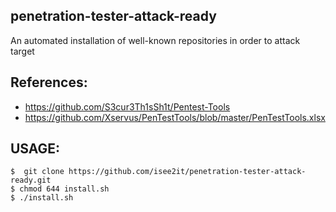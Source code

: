 ## penetration-tester-attack-ready
An automated installation of well-known repositories in order to attack target

## References:
* https://github.com/S3cur3Th1sSh1t/Pentest-Tools
* https://github.com/Xservus/PenTestTools/blob/master/PenTestTools.xlsx

## USAGE:
```
$  git clone https://github.com/isee2it/penetration-tester-attack-ready.git
$ chmod 644 install.sh
$ ./install.sh 
```
